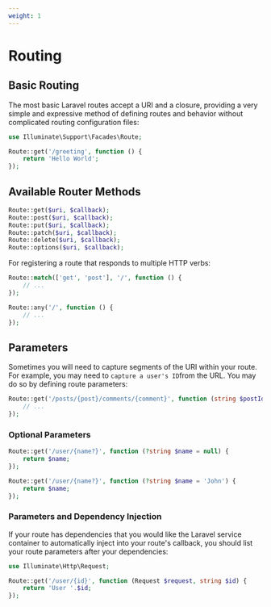 ```yaml
---
weight: 1
---
```


# Routing

## Basic Routing

The most basic Laravel routes accept a URI and a closure, providing a very simple and expressive method of defining routes and behavior without complicated routing configuration files:

```php
use Illuminate\Support\Facades\Route;

Route::get('/greeting', function () {
    return 'Hello World';
});
```

## Available Router Methods

```php
Route::get($uri, $callback);
Route::post($uri, $callback);
Route::put($uri, $callback);
Route::patch($uri, $callback);
Route::delete($uri, $callback);
Route::options($uri, $callback);
```

For registering a route that responds to multiple HTTP verbs:

```php
Route::match(['get', 'post'], '/', function () {
    // ...
});

Route::any('/', function () {
    // ...
});
```

## Parameters

Sometimes you will need to capture segments of the URI within your route. For example, you may need to `capture a user's ID`from the URL. You may do so by defining route parameters:

```php
Route::get('/posts/{post}/comments/{comment}', function (string $postId, string $commentId) {
    // ...
});
```

### Optional Parameters

```php
Route::get('/user/{name?}', function (?string $name = null) {
    return $name;
});

Route::get('/user/{name?}', function (?string $name = 'John') {
    return $name;
});
```

### Parameters and Dependency Injection

If your route has dependencies that you would like the Laravel service container to automatically inject into your route's callback, you should list your route parameters after your dependencies:

```php
use Illuminate\Http\Request;

Route::get('/user/{id}', function (Request $request, string $id) {
    return 'User '.$id;
});
```
